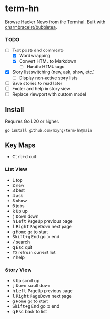 # term-hn
Browse Hacker News from the Terminal. Built with [charmbracelet/bubbletea](https://github.com/charmbracelet/bubbletea).

### TODO

- [ ] Text posts and comments
  - [x] Word wrapping
  - [x] Convert HTML to Markdown
    - [ ] Handle HTML tags
- [x] Story list switching (new, ask, show, etc.)
  - [ ] Display non-active story lists
- [ ] Save stories to read later
- [ ] Footer and help in story view
- [ ] Replace viewport with custom model

## Install

Requires Go 1.20 or higher.

```shell
go install github.com/mxyng/term-hn@main
```

## Key Maps

- <kbd>Ctrl+d</kbd> quit

### List View

- <kbd>1</kbd> top
- <kbd>2</kbd> new
- <kbd>3</kbd> best
- <kbd>4</kbd> ask
- <kbd>5</kbd> show
- <kbd>6</kbd> jobs
- <kbd>k</kbd> <kbd>Up</kbd> up
- <kbd>j</kbd> <kbd>Down</kbd> down
- <kbd>h</kbd> <kbd>Left</kbd> <kbd>PageUp</kbd> previous page
- <kbd>l</kbd> <kbd>Right</kbd> <kbd>PageDown</kbd> next page
- <kbd>g</kbd> <kbd>Home</kbd> go to start
- <kbd>Shift+g</kbd> <kbd>End</kbd> go to end
- <kbd>/</kbd> search
- <kbd>q</kbd> <kbd>Esc</kbd> quit
- <kbd>F5</kbd> refresh current list
- <kbd>?</kbd> help

### Story View

- <kbd>k</kbd> <kbd>Up</kbd> scroll up
- <kbd>j</kbd> <kbd>Down</kbd> scroll down
- <kbd>h</kbd> <kbd>Left</kbd> <kbd>PageUp</kbd> previous page
- <kbd>l</kbd> <kbd>Right</kbd> <kbd>PageDown</kbd> next page
- <kbd>g</kbd> <kbd>Home</kbd> go to start
- <kbd>Shift+g</kbd> <kbd>End</kbd> go to end
- <kbd>q</kbd> <kbd>Esc</kbd> back to list
